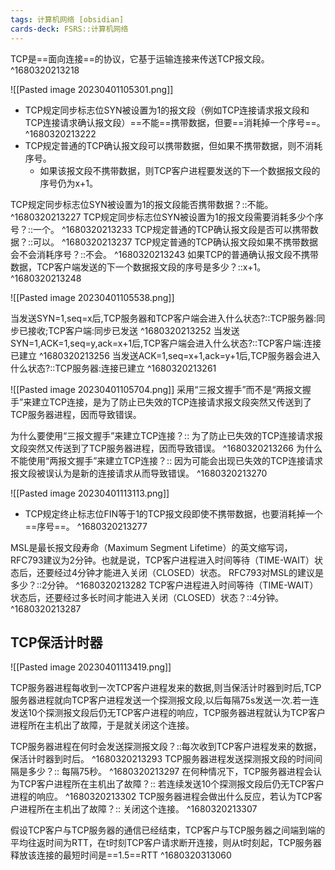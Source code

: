 ```yaml
---
tags: 计算机网络 [obsidian]
cards-deck: FSRS::计算机网络
---
```


TCP是==面向连接==的协议，它基于运输连接来传送TCP报文段。
^1680320213218

![[Pasted image 20230401105301.png]]



- TCP规定同步标志位SYN被设置为1的报文段（例如TCP连接请求报文段和TCP连接请求确认报文段）==不能==携带数据，但要==消耗掉一个序号==。
^1680320213222
- TCP规定普通的TCP确认报文段可以携带数据，但如果不携带数据，则不消耗序号。
	- 如果该报文段不携带数据，则TCP客户进程要发送的下一个数据报文段的序号仍为x+1。

TCP规定同步标志位SYN被设置为1的报文段能否携带数据？::不能。 ^1680320213227
TCP规定同步标志位SYN被设置为1的报文段需要消耗多少个序号？::一个。 ^1680320213233
TCP规定普通的TCP确认报文段是否可以携带数据？::可以。 ^1680320213237
TCP规定普通的TCP确认报文段如果不携带数据会不会消耗序号？::不会。 ^1680320213243
如果TCP的普通确认报文段不携带数据，TCP客户端发送的下一个数据报文段的序号是多少？::x+1。 ^1680320213248


![[Pasted image 20230401105538.png]]

当发送SYN=1,seq=x后,TCP服务器和TCP客户端会进入什么状态?::TCP服务器:同步已接收;TCP客户端:同步已发送 ^1680320213252
当发送SYN=1,ACK=1,seq=y,ack=x+1后,TCP客户端会进入什么状态?::TCP客户端:连接已建立 ^1680320213256
当发送ACK=1,seq=x+1,ack=y+1后,TCP服务器会进入什么状态?::TCP服务器:连接已建立 ^1680320213261


![[Pasted image 20230401105704.png]]
采用“三报文握手”而不是“两报文握手”来建立TCP连接，是为了防止已失效的TCP连接请求报文段突然又传送到了TCP服务器进程，因而导致错误。

为什么要使用“三报文握手”来建立TCP连接？::	为了防止已失效的TCP连接请求报文段突然又传送到了TCP服务器进程，因而导致错误。 ^1680320213266
为什么不能使用“两报文握手”来建立TCP连接？::	因为可能会出现已失效的TCP连接请求报文段被误认为是新的连接请求从而导致错误。 ^1680320213270



![[Pasted image 20230401113113.png]]
- TCP规定终止标志位FIN等于1的TCP报文段即使不携带数据，也要消耗掉一个==序号==。
^1680320213277

MSL是最长报文段寿命（Maximum Segment Lifetime）的英文缩写词，RFC793建议为2分钟。也就是说，TCP客户进程进入时间等待（TIME-WAIT）状态后，还要经过4分钟才能进入关闭（CLOSED）状态。
RFC793对MSL的建议是多少？::2分钟。 ^1680320213282
TCP客户进程进入时间等待（TIME-WAIT）状态后，还要经过多长时间才能进入关闭（CLOSED）状态？::4分钟。 ^1680320213287



## TCP保活计时器
![[Pasted image 20230401113419.png]]

TCP服务器进程每收到一次TCP客户进程发来的数据,则当保活计时器到时后,TCP服务器进程就向TCP客户进程发送一个探测报文段,以后每隔75s发送一次.若一连发送10个探测报文段后仍无TCP客户进程的响应，TCP服务器进程就认为TCP客户进程所在主机出了故障，于是就关闭这个连接。

TCP服务器进程在何时会发送探测报文段？::每次收到TCP客户进程发来的数据，保活计时器到时后。 ^1680320213293
TCP服务器进程发送探测报文段的时间间隔是多少？::	每隔75秒。 ^1680320213297
在何种情况下，TCP服务器进程会认为TCP客户进程所在主机出了故障？::	若连续发送10个探测报文段后仍无TCP客户进程的响应。 ^1680320213302
TCP服务器进程会做出什么反应，若认为TCP客户进程所在主机出了故障？::	关闭这个连接。 ^1680320213307


假设TCP客户与TCP服务器的通信已经结束，TCP客户与TCP服务器之间端到端的平均往返时间为RTT，在t时刻TCP客户请求断开连接，则从t时刻起，TCP服务器释放该连接的最短时间是==1.5==RTT
^1680320313060
